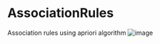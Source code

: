 # AssociationRules
Association rules using apriori algorithm 
![image](https://user-images.githubusercontent.com/65496901/206879878-db8beb0d-9e8b-4004-83e2-59f753889949.png)
